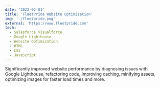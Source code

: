 ```yaml
---
date: '2022-02-01'
title: 'FleetPride Website Optimization'
img: './fleetpride.png'
external: 'https://www.fleetpride.com'
tech:
  - Salesforce Visualforce
  - Google Lighthouse
  - Website Optimization
  - HTML
  - CSS
  - JavaScript
---
```


Significantly improved website performance by diagnosing issues with Google Lighthouse, refactoring code, improving caching, minifying assets, optimizing images for faster load times and more.